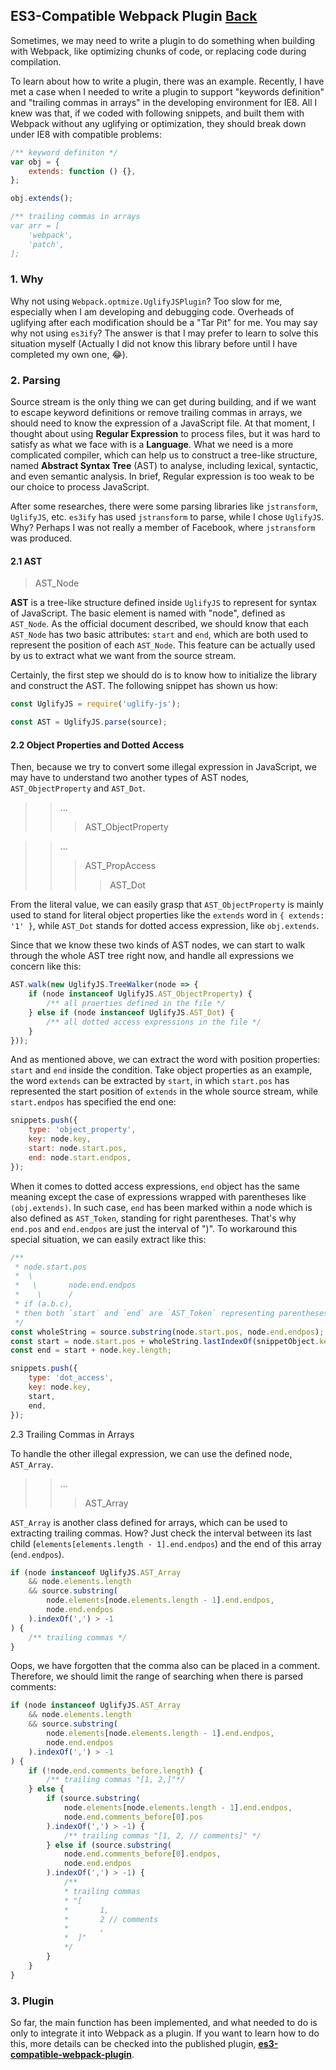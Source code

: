 ## ES3-Compatible Webpack Plugin [Back](./../webpack.md)

Sometimes, we may need to write a plugin to do something when building with Webpack, like optimizing chunks of code, or replacing code during compilation.

To learn about how to write a plugin, there was an example. Recently, I have met a case when I needed to write a plugin to support "keywords definition" and "trailing commas in arrays" in the developing environment for IE8. All I knew was that, if we coded with following snippets, and built them with Webpack without any uglifying or optimization, they should break down under IE8 with compatible problems:

```js
/** keyword definiton */
var obj = {
    extends: function () {},
};

obj.extends();
```

```js
/** trailing commas in arrays
var arr = [
    'webpack',
    'patch',
];
```

### 1. Why

Why not using `Webpack.optmize.UglifyJSPlugin`? Too slow for me, especially when I am developing and debugging code. Overheads of uglifying after each modification should be a "Tar Pit" for me. You may say why not using `es3ify`? The answer is that I may prefer to learn to solve this situation myself (Actually I did not know this library before until I have completed my own one, :joy:).

### 2. Parsing

Source stream is the only thing we can get during building, and if we want to escape keyword definitions or remove trailing commas in arrays, we should need to know the expression of a JavaScript file. At that moment, I thought about using **Regular Expression** to process files, but it was hard to satisfy as what we face with is a **Language**. What we need is a more complicated compiler, which can help us to construct a tree-like structure, named **Abstract Syntax Tree** (AST) to analyse, including lexical, syntactic, and even semantic analysis. In brief, Regular expression is too weak to be our choice to process JavaScript.

After some researches, there were some parsing libraries like `jstransform`, `UglifyJS`, etc. `es3ify` has used `jstransform` to parse, while I chose `UglifyJS`. Why? Perhaps I was not really a member of Facebook, where `jstransform` was produced.

#### 2.1 AST

> AST_Node

**AST** is a tree-like structure defined inside `UglifyJS` to represent for syntax of JavaScript. The basic element is named with "node", defined as `AST_Node`. As the official document described, we should know that each `AST_Node` has two basic attributes: `start` and `end`, which are both used to represent the position of each `AST_Node`. This feature can be actually used by us to extract what we want from the source stream.

Certainly, the first step we should do is to know how to initialize the library and construct the AST. The following snippet has shown us how:

```js
const UglifyJS = require('uglify-js');

const AST = UglifyJS.parse(source);
```

#### 2.2 Object Properties and Dotted Access

Then, because we try to convert some illegal expression in JavaScript, we may have to understand two another types of AST nodes, `AST_ObjectProperty` and `AST_Dot`.

>> ...
>>> AST_ObjectProperty

>> ...
>>> AST_PropAccess
>>>> AST_Dot

From the literal value, we can easily grasp that `AST_ObjectProperty` is mainly used to stand for literal object properties like the `extends` word in `{ extends: '1' }`, while `AST_Dot` stands for dotted access expression, like `obj.extends`.

Since that we know these two kinds of AST nodes, we can start to walk through the whole AST tree right now, and handle all expressions we concern like this:

```js
AST.walk(new UglifyJS.TreeWalker(node => {
    if (node instanceof UglifyJS.AST_ObjectProperty) {
        /** all proerties defined in the file */
    } else if (node instanceof UglifyJS.AST_Dot) {
        /** all dotted access expressions in the file */
    }
}));
```

And as mentioned above, we can extract the word with position properties: `start` and `end` inside the condition. Take object properties as an example, the word `extends` can be extracted by `start`, in which `start.pos` has represented the start position of `extends` in the whole source stream, while `start.endpos` has specified the end one:

```js
snippets.push({
    type: 'object_property',
    key: node.key,
    start: node.start.pos,
    end: node.start.endpos,
});
```

When it comes to dotted access expressions, `end` object has the same meaning except the case of expressions wrapped with parentheses like `(obj.extends)`. In such case, `end` has been marked within a node which is also defined as `AST_Token`, standing for right parentheses. That's why `end.pos` and `end.endpos` are just the interval of ")". To workaround this special situation, we can easily extract like this:

```js
/**
 * node.start.pos
 *  \
 *   \       node.end.endpos
 *    \      /
 * if (a.b.c),
 * then both `start` and `end` are `AST_Token` representing parentheses
 */
const wholeString = source.substring(node.start.pos, node.end.endpos);
const start = node.start.pos + wholeString.lastIndexOf(snippetObject.key);
const end = start + node.key.length;

snippets.push({
    type: 'dot_access',
    key: node.key,
    start,
    end,
});
```

2.3 Trailing Commas in Arrays

To handle the other illegal expression, we can use the defined node, `AST_Array`.

>> ...
>>> AST_Array

`AST_Array` is another class defined for arrays, which can be used to extracting trailing commas. How? Just check the interval between its last child (`elements[elements.length - 1].end.endpos`) and the end of this array (`end.endpos`).

```js
if (node instanceof UglifyJS.AST_Array
    && node.elements.length
    && source.substring(
        node.elements[node.elements.length - 1].end.endpos,
        node.end.endpos
    ).indexOf(',') > -1
) {
    /** trailing commas */
}
```

Oops, we have forgotten that the comma also can be placed in a comment. Therefore, we should limit the range of searching when there is parsed comments:

```js
if (node instanceof UglifyJS.AST_Array
    && node.elements.length
    && source.substring(
        node.elements[node.elements.length - 1].end.endpos,
        node.end.endpos
    ).indexOf(',') > -1
) {
    if (!node.end.comments_before.length) {
        /** trailing commas "[1, 2,]"*/
    } else {
        if (source.substring(
            node.elements[node.elements.length - 1].end.endpos,
            node.end.comments_before[0].pos
        ).indexOf(',') > -1) {
            /** trailing commas "[1, 2, // comments]" */
        } else if (source.substring(
            node.end.comments_before[0].endpos,
            node.end.endpos
        ).indexOf(',') > -1) {
            /**
            * trailing commas
            * "[
            *       1,
            *       2 // comments
            *       ,
            *  ]"
            */
        }
    }
}
```

### 3. Plugin

So far, the main function has been implemented, and what needed to do is only to integrate it into Webpack as a plugin. If you want to learn how to do this, more details can be checked into the published plugin, [**es3-compatible-webpack-plugin**](https://github.com/aleen42/es3-compatible-webpack-plugin).
